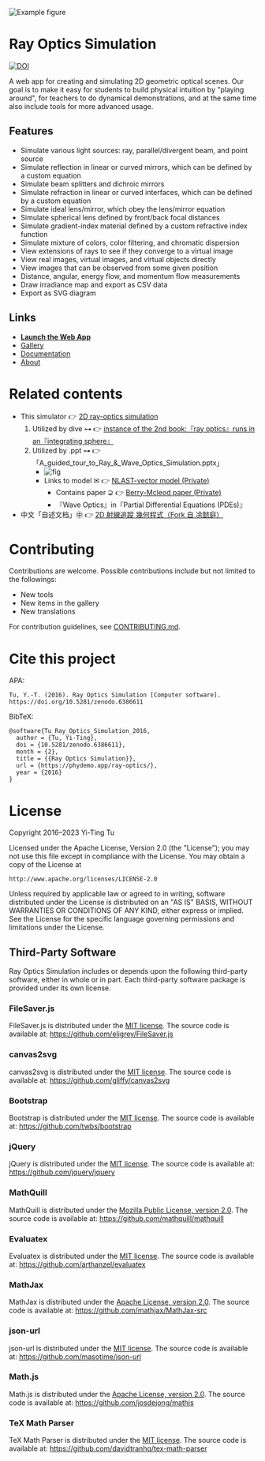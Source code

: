 ![Example figure](https://raw.githubusercontent.com/ricktu288/ray-optics/master/img/1.svg "Example figure")
<!-- ![Example figure](https://raw.githubusercontent.com/ChenZhu-Xie/ray_optics__xcz/master/img/cover.png "Multiple Euclidean algorithm runs automatically in「Dewar bottle」=「pure-reflection non-absorbing notched blackbody」") -->

# Ray Optics Simulation
[![DOI](https://zenodo.org/badge/DOI/10.5281/zenodo.6386611.svg)](https://doi.org/10.5281/zenodo.6386611)

A web app for creating and simulating 2D geometric optical scenes. Our goal is to make it easy for students to build physical intuition by "playing around", for teachers to do dynamical demonstrations, and at the same time also include tools for more advanced usage.

## Features
- Simulate various light sources: ray, parallel/divergent beam, and point source
- Simulate reflection in linear or curved mirrors, which can be defined by a custom equation
- Simulate beam splitters and dichroic mirrors
- Simulate refraction in linear or curved interfaces, which can be defined by a custom equation
- Simulate ideal lens/mirror, which obey the lens/mirror equation
- Simulate spherical lens defined by front/back focal distances
- Simulate gradient-index material defined by a custom refractive index function
- Simulate mixture of colors, color filtering, and chromatic dispersion
- View extensions of rays to see if they converge to a virtual image
- View real images, virtual images, and virtual objects directly
- View images that can be observed from some given position
- Distance, angular, energy flow, and momentum flow measurements
- Draw irradiance map and export as CSV data
- Export as SVG diagram

## Links
- [**Launch the Web App**](https://phydemo.app/ray-optics/simulator/)
- [Gallery](https://phydemo.app/ray-optics/gallery/)
- [Documentation](https://github.com/ricktu288/ray-optics/wiki)
- [About](https://phydemo.app/ray-optics/about)

# Related contents
* This simulator 👉 [2D ray-optics simulation](https://github.com/ChenZhu-Xie/ray-optics)
    1. Utilized by dive ⊶ 👉 [instance of the 2nd book:『ray optics』runs in an『integrating sphere』](https://github.com/ChenZhu-Xie/geometric_optics_2_discrete_mathematics)
    <!-- 2. Utilized by .ppt ⊶ 👉 [Ray & Wave Optics simulation](https://github.com/ChenZhu-Xie/ray_optics__xcz/master/A_guided_tour_to_Ray_&_Wave_Optics_Simulation.pptx) -->
    2. Utilized by .ppt ⊶ 👉「A_guided_tour_to_Ray_&_Wave_Optics_Simulation.pptx」
        * ![fig](https://github.com/ChenZhu-Xie/ray_optics__xcz/raw/master/img/wave_optics.png "Wave Optics in PDEs")
        * Links to model ✉ 👉 [NLAST-vector model (Private)](https://github.com/ChenZhu-Xie/NLAST_private)
            * Contains paper ⊋ 👉 [Berry-Mcleod paper (Private)](https://github.com/ChenZhu-Xie/Berry_Mcleod_paper__private)
            * 『Wave Optics』in『Partial Differential Equations (PDEs)』
* 中文「自述文档」㊥ 👉 [2D 射線追蹤 幾何程式（Fork 自 凃懿庭）](https://gitee.com/ChenZhu-Xie/ray_optics__xcz)

# Contributing

Contributions are welcome. Possible contributions include but not limited to the followings:

- New tools
- New items in the gallery
- New translations

For contribution guidelines, see [CONTRIBUTING.md](https://github.com/ricktu288/ray-optics/blob/master/CONTRIBUTING.md).

# Cite this project

APA:
```
Tu, Y.-T. (2016). Ray Optics Simulation [Computer software]. https://doi.org/10.5281/zenodo.6386611
```
BibTeX:
```
@software{Tu_Ray_Optics_Simulation_2016,
  author = {Tu, Yi-Ting},
  doi = {10.5281/zenodo.6386611},
  month = {2},
  title = {{Ray Optics Simulation}},
  url = {https://phydemo.app/ray-optics/},
  year = {2016}
}
```

# License
Copyright 2016–2023 Yi-Ting Tu

Licensed under the Apache License, Version 2.0 (the "License");
you may not use this file except in compliance with the License.
You may obtain a copy of the License at

    http://www.apache.org/licenses/LICENSE-2.0

Unless required by applicable law or agreed to in writing, software
distributed under the License is distributed on an "AS IS" BASIS,
WITHOUT WARRANTIES OR CONDITIONS OF ANY KIND, either express or implied.
See the License for the specific language governing permissions and
limitations under the License.

## Third-Party Software

Ray Optics Simulation includes or depends upon the following third-party software, either in whole or in part. Each third-party software package is provided under its own license.

### FileSaver.js

FileSaver.js is distributed under the [MIT license](https://github.com/eligrey/FileSaver.js/blob/master/LICENSE.md).
The source code is available at: https://github.com/eligrey/FileSaver.js

### canvas2svg

canvas2svg is distributed under the [MIT license](https://github.com/gliffy/canvas2svg/blob/master/LICENSE).
The source code is available at: https://github.com/gliffy/canvas2svg

### Bootstrap

Bootstrap is distributed under the [MIT license](https://raw.githubusercontent.com/twbs/bootstrap/master/LICENSE).
The source code is available at: https://github.com/twbs/bootstrap

### jQuery

jQuery is distributed under the [MIT license](https://github.com/jquery/jquery/blob/master/LICENSE.txt).
The source code is available at: https://github.com/jquery/jquery

### MathQuill

MathQuill is distributed under the [Mozilla Public License, version 2.0](https://www.mozilla.org/en-US/MPL/2.0/).
The source code is available at: https://github.com/mathquill/mathquill

### Evaluatex

Evaluatex is distributed under the [MIT license](https://opensource.org/licenses/mit-license.php).
The source code is available at: https://github.com/arthanzel/evaluatex

### MathJax

MathJax is distributed under the [Apache License, version 2.0](http://www.apache.org/licenses/LICENSE-2.0).
The source code is available at: https://github.com/mathjax/MathJax-src

### json-url

json-url is distributed under the [MIT license](https://opensource.org/licenses/mit-license.php).
The source code is available at: https://github.com/masotime/json-url

### Math.js

Math.js is distributed under the [Apache License, version 2.0](http://www.apache.org/licenses/LICENSE-2.0).
The source code is available at: https://github.com/josdejong/mathjs

### TeX Math Parser
TeX Math Parser is distributed under the [MIT license](https://opensource.org/licenses/mit-license.php).
The source code is available at: https://github.com/davidtranhq/tex-math-parser


